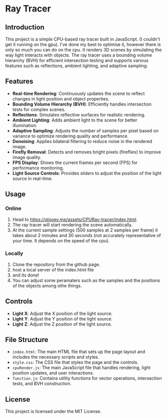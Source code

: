 # Ray Tracer

## Introduction

This project is a simple CPU-based ray tracer built in JavaScript. (I couldn't get it running on the gpu). I've done my best to optimise it, however there is only so much you can do on the cpu. It renders 3D scenes by simulating the way light interacts with objects. The ray tracer uses a bounding volume hierarchy (BVH) for efficient intersection testing and supports various features such as reflections, ambient lighting, and adaptive sampling.

## Features

- **Real-time Rendering**: Continuously updates the scene to reflect changes in light position and object properties.
- **Bounding Volume Hierarchy (BVH)**: Efficiently handles intersection tests for complex scenes.
- **Reflections**: Simulates reflective surfaces for realistic rendering.
- **Ambient Lighting**: Adds ambient light to the scene for better illumination.
- **Adaptive Sampling**: Adjusts the number of samples per pixel based on variance to optimize rendering quality and performance.
- **Denoising**: Applies bilateral filtering to reduce noise in the rendered image.
- **Firefly Removal**: Detects and removes bright pixels (fireflies) to improve image quality.
- **FPS Display**: Shows the current frames per second (FPS) for performance monitoring.
- **Light Source Controls**: Provides sliders to adjust the position of the light source in real-time.

## Usage

### Online

1. Head to https://glooey.me/assets/CPURay-tracer/index.html.
2. The ray tracer will start rendering the scene automatically.
3. At the current sample settings (500 samples at 2 samples per frame) it takes about 2 minutes and 30 seconds (not accurately representative of your time. It depends on the speed of the cpu).

### Locally

1. Clone the repository from the github page.
2. host a local server of the index.html file
3. and its done!
4. You can adjust some peramaters such as the samples and the positions of the objects among othe things.

## Controls

- **Light X**: Adjust the X position of the light source.
- **Light Y**: Adjust the Y position of the light source.
- **Light Z**: Adjust the Z position of the light source.

## File Structure

- `index.html`: The main HTML file that sets up the page layout and includes the necessary scripts and styles.
- `style.css`: The CSS file that styles the page and the controls.
- `cpuRender.js`: The main JavaScript file that handles rendering, light position updates, and user interactions.
- `function.js`: Contains utility functions for vector operations, intersection tests, and BVH construction.

## License

This project is licensed under the MIT License.
